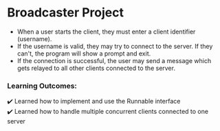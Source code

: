 # Broadcaster Project
- When a user starts the client, they must enter a client identifier (username).
- If the username is valid, they may try to connect to the server. If they can't, the program will show a prompt and exit.
- If the connection is successful, the user may send a message which gets relayed to all other clients connected to the server.
### Learning Outcomes:
✔️ Learned how to implement and use the Runnable interface  
✔️ Learned how to handle multiple concurrent clients connected to one server
